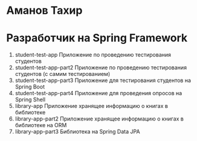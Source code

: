 # Аманов Тахир
# Разработчик на Spring Framework

1) student-test-app Приложение по проведению тестирования студентов
2) student-test-app-part2 Приложение по проведению тестирования студентов (с самим тестированием)
3) student-test-app-part3 Приложение для тестирования студентов на Spring Boot
4) student-test-app-part4 Приложение для проведения опросов на Spring Shell
5) library-app Приложение хранящее информацию о книгах в библиотеке
6) library-app-part2 Приложение хранящее информацию о книгах в библиотеке на ORM
7) library-app-part3 Библиотека на Spring Data JPA
